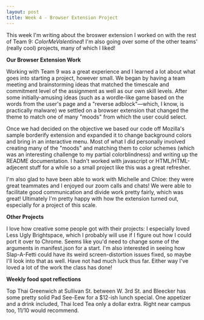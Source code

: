 ```yaml
---
layout: post
title: Week 4 - Browser Extension Project
---
```


This week I'm writing about the broswer extension I worked on with the rest of Team 9: *ColorMeValentined*! I'm also going over some of the other teams' (really cool) projects, many of which I liked! 

**Our Browser Extension Work**

Working with Team 9 was a great experience and I learned a lot about what goes into starting a project, however small. We began by having a team meeting and brainstorming ideas that matched the timescale and commitment level of the assignment as well as our own skill levels. After some initially-amusing ideas (such as a wordle-like game based on the words from the user's page and a "reverse adblock"—which, I know, is practically malware) we settled on a browser extension that changed the theme to match one of many "moods" from which the user could select. 

Once we had decided on the objective we based our code off Mozilla's sample borderify extension and expanded it to change background colors and bring in an interactive menu. Most of what I did personally involved creating many of the "moods" and matching them to color schemes (which was an interesting challenge to my partial colorblindness) and writing up the README documentation. I hadn't worked with javascript or HTML/HTML-adjecent stuff for a while so a small project like this was a great refresher. 

I'm also glad to have been able to work with Michelle and Chloe: they were great teammates and I enjoyed our zoom calls and chats! We were able to facilitate good communication and divide work pretty fairly, which was great! Ultimately I'm pretty happy with how the extension turned out, especially for a project of this scale. 

**Other Projects**

I love how creative some people got with their projects: I especially loved Less Ugly Brightspace, which I probably will use if I figure out how I could port it over to Chrome. Seems like you'd need to change some of the arguments in manifest.json for a start. I'm also interested in seeing how Slap-A-Fetti could have its weird screen-distortion issues fixed, so maybe I'll look into that as well. Have not had much luck thus far. Either way I've loved a lot of the work the class has done!

**Weekly food spot reflections**

Top Thai Greenwich at Sullivan St. between W. 3rd St. and Bleecker has some pretty solid Pad See-Eew for a $12-ish lunch special. One appetizer and a drink included, Thai Iced Tea only a dollar extra. Right near campus too, 11/10 would recommend. 
